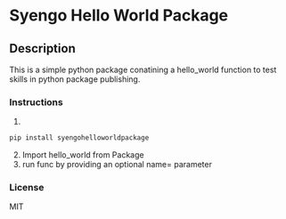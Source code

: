 # Syengo Hello World Package

## Description

This is a simple python package conatining a hello_world function to test skills in python package publishing.

### Instructions

1.

```cmd
pip install syengohelloworldpackage
```

2. Import hello_world from Package
3. run func by providing an optional name= parameter

### License

MIT
